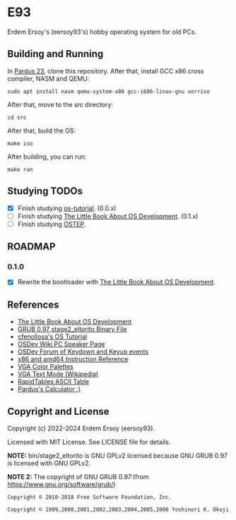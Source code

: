 # E93

Erdem Ersoy's (eersoy93's) hobby operating system for old PCs.

## Building and Running

In [Pardus 23](https://www.pardus.org.tr/), clone this repository. After that, install GCC x86 cross compiler, NASM and QEMU:

`sudo apt install nasm qemu-system-x86 gcc-i686-linux-gnu xorriso`

After that, move to the src directory:

`cd src`

After that, build the OS:

`make iso`

After building, you can run:

`make run`

## Studying TODOs

- [X] Finish studying [os-tutorial](https://github.com/cfenollosa/os-tutorial). (0.0.x)
- [ ] Finish studying [The Little Book About OS Development](https://littleosbook.github.io/). (0.1.x)
- [ ] Finish studying [OSTEP](https://pages.cs.wisc.edu/~remzi/OSTEP/).

## ROADMAP

### 0.1.0

- [X] Rewrite the bootloader with [The Little Book About OS Development](https://littleosbook.github.io/).

## References

- [The Little Book About OS Development](https://littleosbook.github.io/)
- [GRUB 0.97 stage2_eltorito Binary File](https://github.com/pasandevin/carbonOS/blob/setup_booting_os/stage2_eltorito)
- [cfenollosa's OS Tutorial](https://github.com/cfenollosa/os-tutorial)
- [OSDev Wiki PC Speaker Page](https://wiki.osdev.org/PC_Speaker)
- [OSDev Forum of Keydown and Keyup events](https://forum.osdev.org/viewtopic.php?t=9761)
- [x86 and amd64 Instruction Reference](https://www.felixcloutier.com/x86/index.html)
- [VGA Color Palettes](https://www.fountainware.com/EXPL/vga_color_palettes.htm)
- [VGA Text Mode (Wikipedia)](https://en.wikipedia.org/wiki/VGA_text_mode)
- [RapidTables ASCII Table](https://www.rapidtables.com/code/text/ascii-table.html)
- [Pardus's Calculator :)](https://apps.pardus.org.tr/app/gnome-calculator)

## Copyright and License

Copyright (c) 2022-2024 Erdem Ersoy (eersoy93).

Licensed with MIT License. See LICENSE file for details.

**NOTE:** bin/stage2_eltorito is GNU GPLv2 licensed because GNU GRUB 0.97 is licensed with GNU GPLv2.

**NOTE 2:** The copyright of GNU GRUB 0.97:(from https://www.gnu.org/software/grub/)

    Copyright © 2010-2018 Free Software Foundation, Inc.

    Copyright © 1999,2000,2001,2002,2003,2004,2005,2006 Yoshinori K. Okuji
